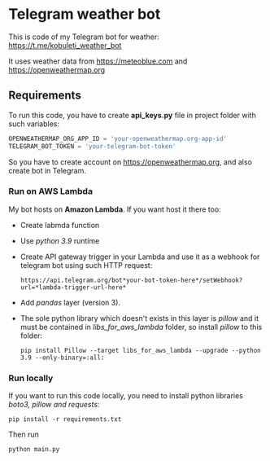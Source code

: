 # Telegram weather bot

This is code of my Telegram bot for weather: https://t.me/kobuleti_weather_bot

It uses weather data from https://meteoblue.com and https://openweathermap.org

## Requirements

To run this code, you have to create **api_keys.py** file in project folder with such variables:

```python
OPENWEATHERMAP_ORG_APP_ID = 'your-openweathermap.org-app-id'
TELEGRAM_BOT_TOKEN = 'your-telegram-bot-token'
```
So you have to create account on https://openweathermap.org, and also create bot in Telegram.

### Run on AWS Lambda

My bot hosts on **Amazon Lambda**. If you want host it there too:

* Create labmda function
* Use *python 3.9* runtime
* Create API gateway trigger in your Lambda and use it as a webhook for telegram bot using such HTTP request:

      https://api.telegram.org/bot*your-bot-token-here*/setWebhook?url=*lambda-trigger-url-here*

* Add *pandas* layer (version 3). 
* The sole python library which doesn't exists in this layer is *pillow* and it must be contained in *libs_for_aws_lambda* folder, so install *pillow* to this folder: 
    ```console
    pip install Pillow --target libs_for_aws_lambda --upgrade --python 3.9 --only-binary=:all:
    ```

### Run locally

If you want to run this code locally, you need to install python libraries *boto3, pillow and requests*:

```console
pip install -r requirements.txt
```

Then run

```console
python main.py
```